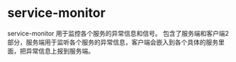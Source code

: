 # service-monitor

service-monitor 用于监控各个服务的异常信息和信号。
包含了服务端和客户端2部分，服务端用于监听各个服务的异常信息，客户端会嵌入到各个具体的服务里面，把异常信息上报到服务端。